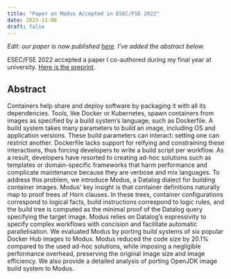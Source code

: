 ```yaml
---
title: "Paper on Modus Accepted in ESEC/FSE 2022"
date: 2022-11-06
draft: false
---
```


*Edit: our paper is now published [here](https://doi.org/10.1145/3540250.3549133). I've added the abstract below.*

ESEC/FSE 2022 accepted a paper I co-authored during my final year at university.
[Here is the preprint](/pdfs/fse22-modus-final.pdf).

## Abstract

Containers help share and deploy software by packaging it with all its dependencies. Tools, like Docker or Kubernetes, spawn containers from images as specified by a build system’s language, such as Dockerfile. A build system takes many parameters to build an image, including OS and application versions. These build parameters can interact: setting one can restrict another. Dockerfile lacks support for reifying and constraining these interactions, thus forcing developers to write a build script per workflow. As a result, developers have resorted to creating ad-hoc solutions such as templates or domain-specific frameworks that harm performance and complicate maintenance because they are verbose and mix languages.
To address this problem, we introduce Modus, a Datalog dialect for building container images. Modus' key insight is that container definitions naturally map to proof trees of Horn clauses. In these trees, container configurations correspond to logical facts, build instructions correspond to logic rules, and the build tree is computed as the minimal proof of the Datalog query specifying the target image. Modus relies on Datalog’s expressivity to specify complex workflows with concision and facilitate automatic parallelisation.
We evaluated Modus by porting build systems of six popular Docker Hub images to Modus. Modus reduced the code size by 20.1% compared to the used ad-hoc solutions, while imposing a negligible performance overhead, preserving the original image size and image efficiency. We also provide a detailed analysis of porting OpenJDK image build system to Modus.